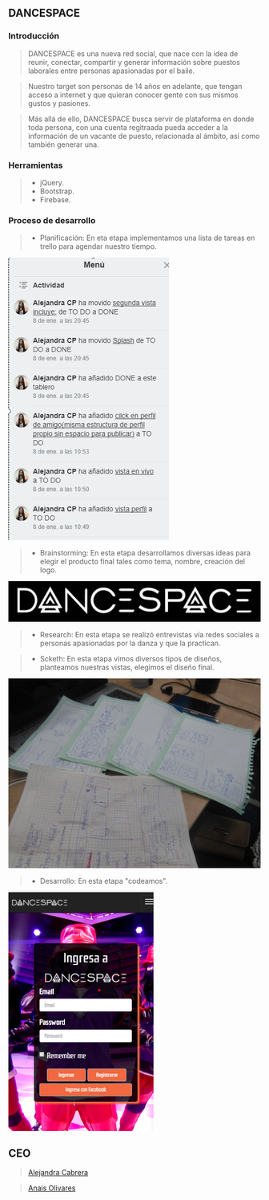 ## DANCESPACE

### Introducción
>DANCESPACE es una nueva red social, que nace con la idea de reunir, conectar, compartir y generar información sobre puestos laborales entre personas apasionadas por el baile.

>Nuestro target son personas de 14 años en adelante, que tengan acceso a internet y que quieran conocer gente con sus mismos gustos y pasiones.

>Más allá de ello, DANCESPACE busca servir de plataforma en donde toda persona, con una cuenta regitraada pueda acceder a la información de un vacante de puesto, relacionada al ámbito, así como también generar una.

### Herramientas
> * jQuery.
>* Bootstrap.
>* Firebase.

### Proceso de desarrollo
>* Planificación: En eta etapa implementamos una lista de tareas en trello para agendar nuestro tiempo.

![sketch](assets/images/DANCE.png)
> * Brainstorming: En esta etapa desarrollamos diversas ideas para elegir el producto final tales como tema, nombre, creación del logo.

![sketch](assets/images/logo.png)


> * Research: En esta etapa se realizó entrevistas vía redes sociales a personas apasionadas por la danza y que la practican.


>* Scketh: En esta etapa vimos diversos tipos de diseños, planteamos nuestras vistas, elegimos el diseño final.

![sketch](assets/images/sketch.jpg)

>* Desarrollo: En esta etapa "codeamos".

![sketch](assets/images/mobile.png)

## CEO
>[Alejandra Cabrera](https://github.com/AlejandraCP)

>[Anais Olivares](https://github.com/AnaisOlivares)
